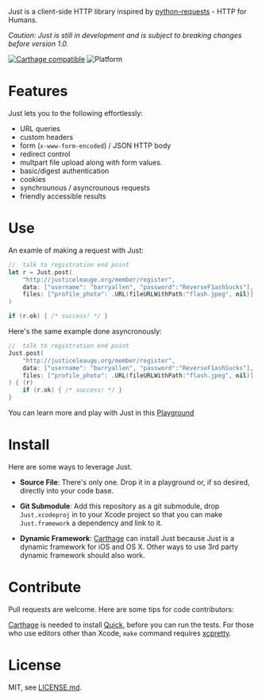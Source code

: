 Just is a client-side HTTP library inspired by [python-requests][] - HTTP for Humans.

*Caution: Just is still in development and is subject to breaking changes before version 1.0.*


[![Carthage compatible](https://img.shields.io/badge/Carthage-compatible-4BC51D.svg?style=flat)](https://github.com/Carthage/Carthage) ![Platform](http://img.shields.io/cocoapods/p/Timepiece.svg?style=flat)


[python-requests]: http://python-requests.org "python-requests"

#   Features

Just lets you to the following effortlessly:

-   URL queries
-   custom headers
-   form (`x-www-form-encoded`) / JSON HTTP body
-   redirect control
-   multpart file upload along with form values.
-   basic/digest authentication
-   cookies
-   synchrounous / asyncrounous requests
-   friendly accessible results

#  Use

An examle of making a request with Just:

```swift
//  talk to registration end point
let r = Just.post(
    "http://justiceleauge.org/member/register",
    data: ["username": "barryallen", "password":"ReverseF1ashSucks"],
    files: ["profile_photo": .URL(fileURLWithPath:"flash.jpeg", nil)]
)

if (r.ok) { /* success! */ }
```

Here's the same example done asyncronously:

```swift
//  talk to registration end point
Just.post(
    "http://justiceleauge.org/member/register",
    data: ["username": "barryallen", "password":"ReverseF1ashSucks"],
    files: ["profile_photo": .URL(fileURLWithPath:"flash.jpeg", nil)]
) { (r)
    if (r.ok) { /* success! */ }
}

```

You can learn more and play with Just in this [Playground][JustStarting]

[JustStarting]: https://raw.githubusercontent.com/JustHTTP/Just/master/Docs/JustStarting.zip

#   Install

Here are some ways to leverage Just.

-   **Source File**: There's only one. Drop it in a playground or, if so desired, directly into
    your code base.

-   **Git Submodule**: Add this repository as a git submodule, drop `Just.xcodeproj` in to your
    Xcode project so that you can make `Just.framework` a dependency and link to it.

-   **Dynamic Framework**: [Carthage][] can install Just because Just is a dynamic framework
    for iOS and OS X. Other ways to use 3rd party dynamic framework should also work.


[Carthage]: https://github.com/Carthage/Carthage "Carthage"


#  Contribute

Pull requests are welcome. Here are some tips for code contributors:

[Carthage][] is needed to install [Quick][], before you can run the tests.
For those who use editors other than Xcode, `make` command requires
[xcpretty][].

[Quick]: https://github.com/Quick/Quick "Quick"
[xcpretty]: https://github.com/supermarin/xcpretty "xcpretty"

#  License

MIT, see [LICENSE.md](https://github.com/JustHTTP/Just/blob/master/LICENSE.md).
